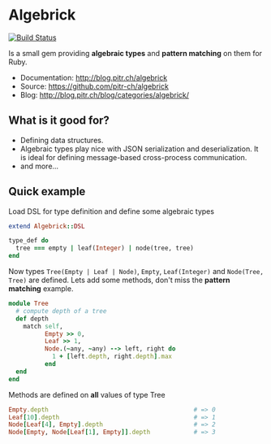 # Algebrick

[![Build Status](https://travis-ci.org/pitr-ch/algebrick.png)](https://travis-ci.org/pitr-ch/algebrick)

Is a small gem providing **algebraic types** and **pattern matching** on them for Ruby.

-   Documentation: <http://blog.pitr.ch/algebrick>
-   Source: <https://github.com/pitr-ch/algebrick>
-   Blog: <http://blog.pitr.ch/blog/categories/algebrick/>

## What is it good for?

-   Defining data structures.
-   Algebraic types play nice with JSON serialization and deserialization. It is ideal for defining
    message-based cross-process communication.
-   and more...

## Quick example

Load DSL for type definition and define some algebraic types

```ruby
extend Algebrick::DSL

type_def do
  tree === empty | leaf(Integer) | node(tree, tree)
end
```

Now types `Tree(Empty | Leaf | Node)`, `Empty`, `Leaf(Integer)` and `Node(Tree, Tree)` are defined.
Lets add some methods, don't miss the **pattern matching** example.

```ruby
module Tree
  # compute depth of a tree
  def depth
    match self,
          Empty >> 0,
          Leaf >> 1,
          Node.(~any, ~any) --> left, right do
            1 + [left.depth, right.depth].max
          end
  end
end
```

Methods are defined on **all** values of type Tree

```ruby
Empty.depth                                        # => 0
Leaf[10].depth                                     # => 1
Node[Leaf[4], Empty].depth                         # => 2
Node[Empty, Node[Leaf[1], Empty]].depth            # => 3
```
